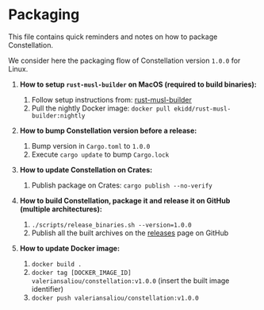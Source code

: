 Packaging
=========

This file contains quick reminders and notes on how to package Constellation.

We consider here the packaging flow of Constellation version `1.0.0` for Linux.

1. **How to setup `rust-musl-builder` on MacOS (required to build binaries):**
    1. Follow setup instructions from: [rust-musl-builder](https://github.com/emk/rust-musl-builder)
    2. Pull the nightly Docker image: `docker pull ekidd/rust-musl-builder:nightly`

2. **How to bump Constellation version before a release:**
    1. Bump version in `Cargo.toml` to `1.0.0`
    2. Execute `cargo update` to bump `Cargo.lock`

3. **How to update Constellation on Crates:**
    1. Publish package on Crates: `cargo publish --no-verify`

4. **How to build Constellation, package it and release it on GitHub (multiple architectures):**
    1. `./scripts/release_binaries.sh --version=1.0.0`
    2. Publish all the built archives on the [releases](https://github.com/valeriansaliou/constellation/releases) page on GitHub

5. **How to update Docker image:**
    1. `docker build .`
    2. `docker tag [DOCKER_IMAGE_ID] valeriansaliou/constellation:v1.0.0` (insert the built image identifier)
    3. `docker push valeriansaliou/constellation:v1.0.0`
